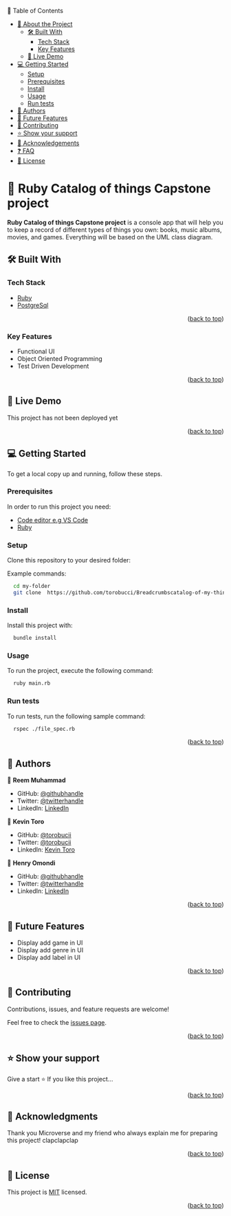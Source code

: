 <a name="readme-top"></a>
📗 Table of Contents

- [📖 About the Project](#about-project)
  - [🛠 Built With](#built-with)
    - [Tech Stack](#tech-stack)
    - [Key Features](#key-features)
  - [🚀 Live Demo](#live-demo)
- [💻 Getting Started](#getting-started)
  - [Setup](#setup)
  - [Prerequisites](#prerequisites)
  - [Install](#install)
  - [Usage](#usage)
  - [Run tests](#run-tests)
- [👥 Authors](#authors)
- [🔭 Future Features](#future-features)
- [🤝 Contributing](#contributing)
- [⭐️ Show your support](#support)
- [🙏 Acknowledgements](#acknowledgements)
- [❓ FAQ](#faq)
- [📝 License](#license)

<!-- PROJECT DESCRIPTION -->

# 📖 Ruby Catalog of things Capstone project <a name="about-project"></a>

**Ruby Catalog of things Capstone project** is a console app that will help you to keep a record of different types of things you own: books, music albums, movies, and games. Everything will be based on the UML class diagram.

## 🛠 Built With <a name="built-with"></a>

### Tech Stack <a name="tech-stack"></a>

  <ul>
    <li><a href="https://www.ruby-lang.org/en/">Ruby</a></li>
     <li><a href="https://www.postgresql.org/">PostgreSql</a></li>
  </ul>
  
<p align="right">(<a href="#readme-top">back to top</a>)</p>

<!-- Features -->

### Key Features <a name="key-features"></a>
- Functional UI
- Object Oriented Programming
- Test Driven Development

<p align="right">(<a href="#readme-top">back to top</a>)</p>

<!-- LIVE DEMO -->

## 🚀 Live Demo <a name="live-demo"></a>

This project has not been deployed yet

<p align="right">(<a href="#readme-top">back to top</a>)</p>

<!-- GETTING STARTED -->

## 💻 Getting Started <a name="getting-started"></a>

To get a local copy up and running, follow these steps.

### Prerequisites

In order to run this project you need:

<ul>
    <li><a href="https://code.visualstudio.com/">Code editor e.g VS Code</a></li>
    <li><a href="https://www.ruby-lang.org/en/">Ruby</a></li>
  </ul>

### Setup

Clone this repository to your desired folder:

Example commands:

```sh
  cd my-folder
  git clone  https://github.com/torobucci/Breadcrumbscatalog-of-my-things.git
```

### Install

Install this project with:

```sh
  bundle install
```

### Usage

To run the project, execute the following command:

```sh
  ruby main.rb
```

### Run tests

To run tests, run the following sample command:

```sh
  rspec ./file_spec.rb
```
<p align="right">(<a href="#readme-top">back to top</a>)</p>

<!-- AUTHORS -->

## 👥 Authors <a name="authors"></a>


👤 **Reem Muhammad**
- GitHub: [@githubhandle](https://github.com/ReemMohamedAbdelfatah)
- Twitter: [@twitterhandle](https://twitter.com/ReemMoh67016126)
- LinkedIn: [LinkedIn](https://www.linkedin.com/in/reemmuhammad/)

👤 **Kevin Toro**
- GitHub: [@torobucii](https://github.com/torobucci)
- Twitter: [@torobucii](https://twitter.com/@torobucii)
- LinkedIn: [Kevin Toro](https://www.linkedin.com/in/kevin-toro-047181238/)

👤 **Henry Omondi**
- GitHub: [@githubhandle](https://github.com/Odongo006)
- Twitter: [@twitterhandle](twitter.com/HenryOdongo007)
- LinkedIn: [LinkedIn](https://www.linkedin.com/in/henry-odongo/)

<p align="right">(<a href="#readme-top">back to top</a>)</p>

<!-- FUTURE FEATURES -->

## 🔭 Future Features <a name="future-features"></a>

- Display add game in UI
- Display add genre in UI
- Display add label in UI


<p align="right">(<a href="#readme-top">back to top</a>)</p>

<!-- CONTRIBUTING -->

## 🤝 Contributing <a name="contributing"></a>

Contributions, issues, and feature requests are welcome!

Feel free to check the [issues page](https://github.com/torobucci/catalog-of-my-things/issues).

<p align="right">(<a href="#readme-top">back to top</a>)</p>

<!-- SUPPORT -->

## ⭐️ Show your support <a name="support"></a>

Give a start ⭐️ If you like this project...

<p align="right">(<a href="#readme-top">back to top</a>)</p>

<!-- ACKNOWLEDGEMENTS -->

## 🙏 Acknowledgments <a name="acknowledgements"></a>

Thank you Microverse and my friend who always explain me for preparing this project! clapclapclap

<p align="right">(<a href="#readme-top">back to top</a>)</p>

<!-- LICENSE -->

## 📝 License <a name="license"></a>

This project is [MIT](./LICENSE) licensed.

<p align="right">(<a href="#readme-top">back to top</a>)</p>
